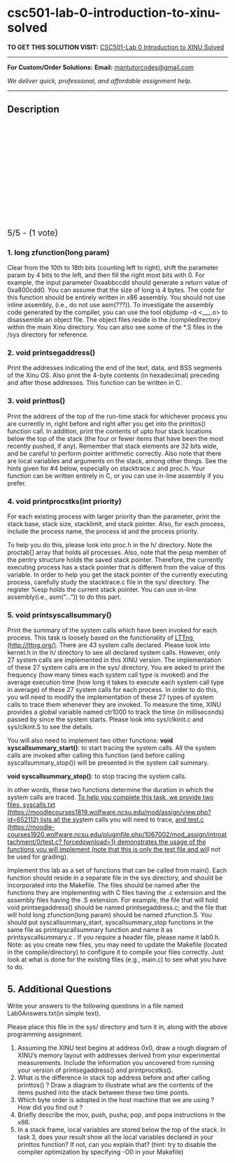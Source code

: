 # csc501-lab-0-introduction-to-xinu-solved
**TO GET THIS SOLUTION VISIT:** [CSC501-Lab 0 Introduction to XINU Solved](https://mantutor.com/product/csc501-lab-0-introduction-to-xinu-solved/)


---

**For Custom/Order Solutions:** **Email:** mantutorcodes@gmail.com  

*We deliver quick, professional, and affordable assignment help.*

---

<h2>Description</h2>



<div class="kk-star-ratings kksr-auto kksr-align-center kksr-valign-top" data-payload="{&quot;align&quot;:&quot;center&quot;,&quot;id&quot;:&quot;60861&quot;,&quot;slug&quot;:&quot;default&quot;,&quot;valign&quot;:&quot;top&quot;,&quot;ignore&quot;:&quot;&quot;,&quot;reference&quot;:&quot;auto&quot;,&quot;class&quot;:&quot;&quot;,&quot;count&quot;:&quot;1&quot;,&quot;legendonly&quot;:&quot;&quot;,&quot;readonly&quot;:&quot;&quot;,&quot;score&quot;:&quot;5&quot;,&quot;starsonly&quot;:&quot;&quot;,&quot;best&quot;:&quot;5&quot;,&quot;gap&quot;:&quot;4&quot;,&quot;greet&quot;:&quot;Rate this product&quot;,&quot;legend&quot;:&quot;5\/5 - (1 vote)&quot;,&quot;size&quot;:&quot;24&quot;,&quot;title&quot;:&quot;CSC501-Lab 0 Introduction to XINU Solved&quot;,&quot;width&quot;:&quot;138&quot;,&quot;_legend&quot;:&quot;{score}\/{best} - ({count} {votes})&quot;,&quot;font_factor&quot;:&quot;1.25&quot;}">

<div class="kksr-stars">

<div class="kksr-stars-inactive">
            <div class="kksr-star" data-star="1" style="padding-right: 4px">


<div class="kksr-icon" style="width: 24px; height: 24px;"></div>
        </div>
            <div class="kksr-star" data-star="2" style="padding-right: 4px">


<div class="kksr-icon" style="width: 24px; height: 24px;"></div>
        </div>
            <div class="kksr-star" data-star="3" style="padding-right: 4px">


<div class="kksr-icon" style="width: 24px; height: 24px;"></div>
        </div>
            <div class="kksr-star" data-star="4" style="padding-right: 4px">


<div class="kksr-icon" style="width: 24px; height: 24px;"></div>
        </div>
            <div class="kksr-star" data-star="5" style="padding-right: 4px">


<div class="kksr-icon" style="width: 24px; height: 24px;"></div>
        </div>
    </div>

<div class="kksr-stars-active" style="width: 138px;">
            <div class="kksr-star" style="padding-right: 4px">


<div class="kksr-icon" style="width: 24px; height: 24px;"></div>
        </div>
            <div class="kksr-star" style="padding-right: 4px">


<div class="kksr-icon" style="width: 24px; height: 24px;"></div>
        </div>
            <div class="kksr-star" style="padding-right: 4px">


<div class="kksr-icon" style="width: 24px; height: 24px;"></div>
        </div>
            <div class="kksr-star" style="padding-right: 4px">


<div class="kksr-icon" style="width: 24px; height: 24px;"></div>
        </div>
            <div class="kksr-star" style="padding-right: 4px">


<div class="kksr-icon" style="width: 24px; height: 24px;"></div>
        </div>
    </div>
</div>


<div class="kksr-legend" style="font-size: 19.2px;">
            5/5 - (1 vote)    </div>
    </div>
<h3>1. long zfunction(long param)</h3>
Clear from the 10th to 18th bits (counting left to right), shift the parameter param by 4 bits to the left, and then fill the right most bits with 0. For example, the input parameter 0xaabbccdd should generate a return value of 0xa800cdd0. You can assume that the size of long is 4 bytes. The code for this function should be entirely written in x86 assembly. You should not use inline assembly, (i.e., do not use asm(???)). To investigate the assembly code generated by the compiler, you can use the tool objdump -d &lt;___.o&gt; to disassemble an object file. The object files reside in the /compiledirectory within the main Xinu directory. You can also see some of the *.S files in the /sys directory for reference.

<h3>2. void printsegaddress()</h3>
Print the addresses indicating the end of the text, data, and BSS segments of the Xinu OS. Also print the 4-byte contents (in hexadecimal) preceding and after those addresses. This function can be written in C.

<h3>3. void printtos()</h3>
Print the address of the top of the run-time stack for whichever process you are currently in, right before and right after you get into the printtos() function call. In addition, print the contents of upto four stack locations below the top of the stack (the four or fewer items that have been the most recently pushed, if any). Remember that stack elements are 32 bits wide, and be careful to perform pointer arithmetic correctly. Also note that there are local variables and arguments on the stack, among other things. See the hints given for #4 below, especially on stacktrace.c and proc.h. Your function can be written entirely in C, or you can use in-line assembly if you prefer.

<h3>4. void printprocstks(int priority)</h3>
For each existing process with larger priority than the parameter, print the stack base, stack size, stacklimit, and stack pointer. Also, for each process, include the process name, the process id and the process priority.

To help you do this, please look into proc.h in the h/ directory. Note the proctab[] array that holds all processes. Also, note that the pesp member of the pentry structure holds the saved stack pointer. Therefore, the currently executing process has a stack pointer that is different from the value of this variable. In order to help you get the stack pointer of the currently executing process, carefully study the stacktrace.c file in the sys/ directory. The register %esp holds the current stack pointer. You can use in-line assembly(i.e., asm(“…”)) to do this part.

<h3>5. void printsyscallsummary()</h3>
Print the summary of the system calls which have been invoked for each process. This task is loosely based on the functionality of <a href="http://lttng.org/">LTTn</a><a href="http://lttng.org/">g</a><a href="http://lttng.org/">&nbsp; (http://lttn</a><a href="http://lttng.org/">g</a><a href="http://lttng.org/">.or</a><a href="http://lttng.org/">g</a><a href="http://lttng.org/">/)</a>. There are 43 system calls declared. Please look into kernel.h in the h/ directory to see all declared system calls. However, only 27 system calls are implemented in this XINU version. The implementation of these 27 system calls are in the sys/ directory. You are asked to print the frequency (how many times each system call type is invoked) and the average execution time (how long it takes to execute each system call type in average) of these 27 system calls for each process. In order to do this, you will need to modify the implementation of these 27 types of system calls to trace them whenever they are invoked. To measure the time, XINU provides a global variable named ctr1000 to track the time (in milliseconds) passed by since the system starts. Please look into sys/clkinit.c and sys/clkint.S to see the details.

You will also need to implement two other functions: <strong>void syscallsummary_start()</strong>: to start tracing the system calls. All the system calls are invoked after calling this function (and before calling syscallsummary_stop()) will be presented in the system call summary.

<strong>void syscallsummary_stop()</strong>: to stop tracing the system calls.

In other words, these two functions determine the duration in which the system calls are traced. <a href="https://moodle-courses1819.wolfware.ncsu.edu/mod/assign/view.php?id=652112">To help you complete this task, we provide two files, </a><a href="https://moodle-courses1819.wolfware.ncsu.edu/mod/assign/view.php?id=652112">syscalls.txt </a><a href="https://moodle-courses1819.wolfware.ncsu.edu/mod/assign/view.php?id=652112">(</a><a href="https://moodle-courses1819.wolfware.ncsu.edu/mod/assign/view.php?id=652112">https://moodlecourses1819.wolfware.ncsu.edu/mod/assi</a><a href="https://moodle-courses1819.wolfware.ncsu.edu/mod/assign/view.php?id=652112">g</a><a href="https://moodle-courses1819.wolfware.ncsu.edu/mod/assign/view.php?id=652112">n/view.php?id=652112)</a><a href="https://moodle-courses1819.wolfware.ncsu.edu/mod/assign/view.php?id=652112"> lists all the sys</a>tem calls you will need to trace, <a href="https://moodle-courses1920.wolfware.ncsu.edu/pluginfile.php/1067002/mod_assign/introattachment/0/test.c?forcedownload=1">and </a><a href="https://moodle-courses1920.wolfware.ncsu.edu/pluginfile.php/1067002/mod_assign/introattachment/0/test.c?forcedownload=1">test.c </a><a href="https://moodle-courses1920.wolfware.ncsu.edu/pluginfile.php/1067002/mod_assign/introattachment/0/test.c?forcedownload=1">(</a><a href="https://moodle-courses1920.wolfware.ncsu.edu/pluginfile.php/1067002/mod_assign/introattachment/0/test.c?forcedownload=1">https://moodle-courses1920.wolfware.ncsu.edu/plu</a><a href="https://moodle-courses1920.wolfware.ncsu.edu/pluginfile.php/1067002/mod_assign/introattachment/0/test.c?forcedownload=1">g</a><a href="https://moodle-courses1920.wolfware.ncsu.edu/pluginfile.php/1067002/mod_assign/introattachment/0/test.c?forcedownload=1">infile.php/1067002/mod_assi</a><a href="https://moodle-courses1920.wolfware.ncsu.edu/pluginfile.php/1067002/mod_assign/introattachment/0/test.c?forcedownload=1">g</a><a href="https://moodle-courses1920.wolfware.ncsu.edu/pluginfile.php/1067002/mod_assign/introattachment/0/test.c?forcedownload=1">n/introattachment/0/test.c? forcedownload=1)</a><a href="https://moodle-courses1920.wolfware.ncsu.edu/pluginfile.php/1067002/mod_assign/introattachment/0/test.c?forcedownload=1"> demonstrates the usage of the functions you will implement (note that this is only the test file and wil</a>l not be used for grading).

Implement this lab as a set of functions that can be called from main(). Each function should reside in a separate file in the sys directory, and should be incorporated into the Makefile. The files should be named after the functions they are implementing with C files having the .c extension and the assembly files having the .S extension. For example, the file that will hold void printsegaddress() should be named printsegaddress.c; and the file that will hold long zfunction(long param) should be named zfunction.S. You should put syscallsummary_start, syscallsummary_stop functions in the same file as printsyscallsummary function and name it as printsyscallsummary.c . If you require a header file, please name it lab0.h. Note: as you create new files, you may need to update the Makefile (located in the compile/directory) to configure it to compile your files correctly. Just look at what is done for the existing files (e.g., main.c) to see what you have to do.

<h2>5. Additional Questions</h2>
Write your answers to the following questions in a file named Lab0Answers.txt(in simple text).

Please place this file in the sys/ directory and turn it in, along with the above programming assignment.

<ol>
<li>Assuming the XINU text begins at address 0x0, draw a rough diagram of XINU’s memory layout with addresses derived from your experimental measurements. Include the information you uncovered from running your version of printsegaddress() and printprocstks().</li>
<li>What is the difference in stack top address before and after calling printtos() ? Draw a diagram to illustrate what are the contents of the items pushed into the stack between these two time points.</li>
<li>Which byte order is adopted in the host machine that we are using ? How did you find out ?</li>
<li>Briefly describe the mov, push, pusha, pop, and popa instructions in the x86.</li>
<li>In a stack frame, local variables are stored below the top of the stack. In task 3, does your result show all the local variables declared in your printtos function? If not, can you explain that? (hint: try to disable the compiler optimization by specifying -O0 in your Makefile)</li>
</ol>
